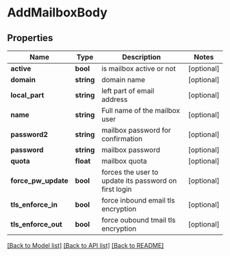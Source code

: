 # AddMailboxBody

## Properties
Name | Type | Description | Notes
------------ | ------------- | ------------- | -------------
**active** | **bool** | is mailbox active or not | [optional] 
**domain** | **string** | domain name | [optional] 
**local_part** | **string** | left part of email address | [optional] 
**name** | **string** | Full name of the mailbox user | [optional] 
**password2** | **string** | mailbox password for confirmation | [optional] 
**password** | **string** | mailbox password | [optional] 
**quota** | **float** | mailbox quota | [optional] 
**force_pw_update** | **bool** | forces the user to update its password on first login | [optional] 
**tls_enforce_in** | **bool** | force inbound email tls encryption | [optional] 
**tls_enforce_out** | **bool** | force oubound tmail tls encryption | [optional] 

[[Back to Model list]](../../README.md#documentation-for-models) [[Back to API list]](../../README.md#documentation-for-api-endpoints) [[Back to README]](../../README.md)

